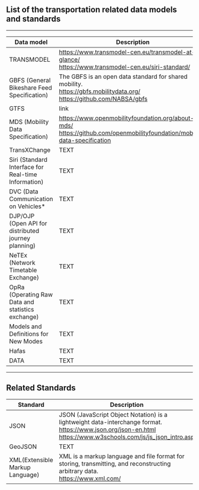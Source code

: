 ## List of the transportation related data models and standards
---- ---- ---- ---- ----

| Data model   | Description  |
| ------------- | ------------- |
| TRANSMODEL | https://www.transmodel-cen.eu/transmodel-at-a-glance/ <br /> https://www.transmodel-cen.eu/siri-standard/ |
| GBFS (General Bikeshare Feed Specification) | The GBFS is an open data standard for shared mobility. <br /> https://gbfs.mobilitydata.org/ <br /> https://github.com/NABSA/gbfs |
| GTFS | link |
| MDS (Mobility Data Specification) | https://www.openmobilityfoundation.org/about-mds/ <br /> https://github.com/openmobilityfoundation/mobility-data-specification |
| TransXChange | TEXT |
| Siri (Standard Interface for Real-time Information) | TEXT |
| DVC (Data Communication on Vehicles* | TEXT |
| DJP/OJP (Open API for distributed journey planning) | TEXT |
| NeTEx (Network Timetable Exchange) | TEXT |
| OpRa (Operating Raw Data and statistics exchange) | TEXT |
| Models and Definitions for New Modes | TEXT |
| Hafas | TEXT |
| DATA | TEXT |




---- ---- ---- ---- ----
## Related Standards
| Standard | Description |
| ------------- | ------------- |
| JSON | JSON (JavaScript Object Notation) is a lightweight data-interchange format. <br /> https://www.json.org/json-en.html <br />  https://www.w3schools.com/js/js_json_intro.asp|
| GeoJSON | TEXT |
| XML(Extensible Markup Language) |  XML is a markup language and file format for storing, transmitting, and reconstructing arbitrary data. <br /> https://www.xml.com/ |


 

